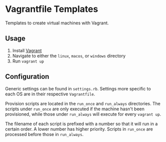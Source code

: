# Vagrantfile Templates

Templates to create virtual machines with Vagrant.

## Usage

1. Install [Vagrant](https://www.vagrantup.com/)
1. Navigate to either the `linux`, `macos`, or `windows` directory
1. Run `vagrant up`

## Configuration

Generic settings can be found in `settings.rb`.  Settings more specific to each OS are in their respective `Vagrantfile`.

Provision scripts are located in the `run_once` and `run_always` directories.  The scripts under `run_once` are only executed if the machine hasn't been provisioned, while those under `run_always` will execute for every `vagrant up`.

The filename of each script is prefixed with a number so that it will run in a certain order.  A lower number has higher priority.  Scripts in `run_once` are processed before those in `run_always`.
